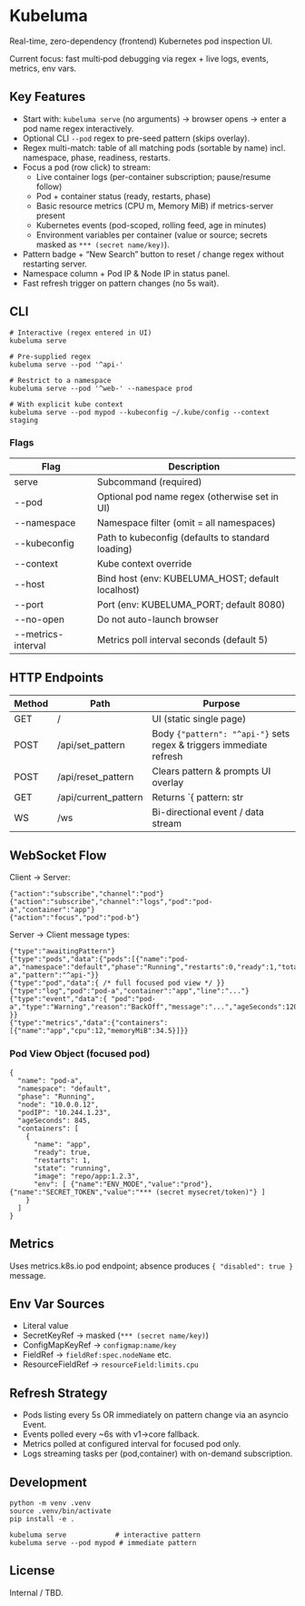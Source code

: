 # Kubeluma

Real-time, zero-dependency (frontend) Kubernetes pod inspection UI.

Current focus: fast multi‑pod debugging via regex + live logs, events, metrics, env vars.

## Key Features
- Start with: `kubeluma serve` (no arguments) → browser opens → enter a pod name regex interactively.
- Optional CLI `--pod` regex to pre-seed pattern (skips overlay).
- Regex multi-match: table of all matching pods (sortable by name) incl. namespace, phase, readiness, restarts.
- Focus a pod (row click) to stream:
  * Live container logs (per-container subscription; pause/resume follow)
  * Pod + container status (ready, restarts, phase)
  * Basic resource metrics (CPU m, Memory MiB) if metrics-server present
  * Kubernetes events (pod-scoped, rolling feed, age in minutes)
  * Environment variables per container (value or source; secrets masked as `*** (secret name/key)`).
- Pattern badge + “New Search” button to reset / change regex without restarting server.
- Namespace column + Pod IP & Node IP in status panel.
- Fast refresh trigger on pattern changes (no 5s wait).

## CLI
```
# Interactive (regex entered in UI)
kubeluma serve

# Pre-supplied regex
kubeluma serve --pod '^api-'

# Restrict to a namespace
kubeluma serve --pod '^web-' --namespace prod

# With explicit kube context
kubeluma serve --pod mypod --kubeconfig ~/.kube/config --context staging
```

### Flags
| Flag | Description |
|------|-------------|
| serve | Subcommand (required) |
| --pod | Optional pod name regex (otherwise set in UI) |
| --namespace | Namespace filter (omit = all namespaces) |
| --kubeconfig | Path to kubeconfig (defaults to standard loading) |
| --context | Kube context override |
| --host | Bind host (env: KUBELUMA_HOST; default localhost) |
| --port | Port (env: KUBELUMA_PORT; default 8080) |
| --no-open | Do not auto-launch browser |
| --metrics-interval | Metrics poll interval seconds (default 5) |

## HTTP Endpoints
| Method | Path | Purpose |
|--------|------|---------|
| GET | / | UI (static single page) |
| POST | /api/set_pattern | Body `{"pattern": "^api-"}` sets regex & triggers immediate refresh |
| POST | /api/reset_pattern | Clears pattern & prompts UI overlay |
| GET | /api/current_pattern | Returns `{ pattern: str | null }` |
| WS | /ws | Bi-directional event / data stream |

## WebSocket Flow
Client → Server:
```jsonc
{"action":"subscribe","channel":"pod"}
{"action":"subscribe","channel":"logs","pod":"pod-a","container":"app"}
{"action":"focus","pod":"pod-b"}
```
Server → Client message types:
```jsonc
{"type":"awaitingPattern"}
{"type":"pods","data":{"pods":[{"name":"pod-a","namespace":"default","phase":"Running","restarts":0,"ready":1,"total":1}],"focus":"pod-a","pattern":"^api-"}}
{"type":"pod","data":{ /* full focused pod view */ }}
{"type":"log","pod":"pod-a","container":"app","line":"..."}
{"type":"event","data":{ "pod":"pod-a","type":"Warning","reason":"BackOff","message":"...","ageSeconds":120 }}
{"type":"metrics","data":{"containers":[{"name":"app","cpu":12,"memoryMiB":34.5}]}}
```

### Pod View Object (focused pod)
```jsonc
{
  "name": "pod-a",
  "namespace": "default",
  "phase": "Running",
  "node": "10.0.0.12",
  "podIP": "10.244.1.23",
  "ageSeconds": 845,
  "containers": [
    {
      "name": "app",
      "ready": true,
      "restarts": 1,
      "state": "running",
      "image": "repo/app:1.2.3",
      "env": [ {"name":"ENV_MODE","value":"prod"}, {"name":"SECRET_TOKEN","value":"*** (secret mysecret/token)"} ]
    }
  ]
}
```

## Metrics
Uses metrics.k8s.io pod endpoint; absence produces `{ "disabled": true }` message.

## Env Var Sources
- Literal value
- SecretKeyRef → masked (`*** (secret name/key)`)
- ConfigMapKeyRef → `configmap:name/key`
- FieldRef → `fieldRef:spec.nodeName` etc.
- ResourceFieldRef → `resourceField:limits.cpu`

## Refresh Strategy
- Pods listing every 5s OR immediately on pattern change via an asyncio Event.
- Events polled every ~6s with v1->core fallback.
- Metrics polled at configured interval for focused pod only.
- Logs streaming tasks per (pod,container) with on-demand subscription.

## Development
```
python -m venv .venv
source .venv/bin/activate
pip install -e .

kubeluma serve            # interactive pattern
kubeluma serve --pod mypod # immediate pattern
```
## License
Internal / TBD.
